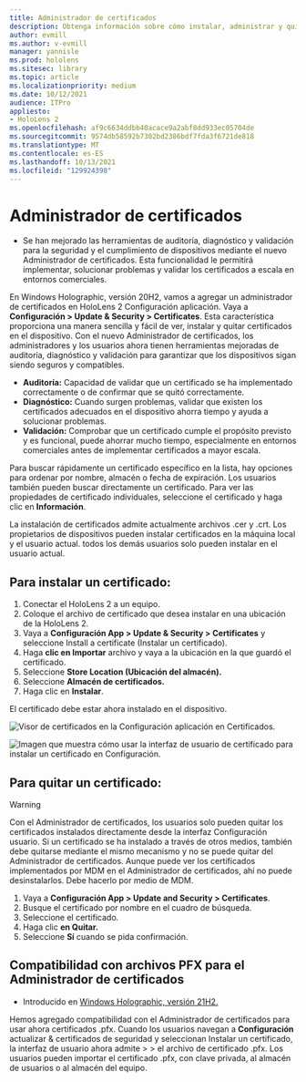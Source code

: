 ```yaml
---
title: Administrador de certificados
description: Obtenga información sobre cómo instalar, administrar y quitar certificados manualmente en HoloLens 2 dispositivos de realidad mixta.
author: evmill
ms.author: v-evmill
manager: yannisle
ms.prod: hololens
ms.sitesec: library
ms.topic: article
ms.localizationpriority: medium
ms.date: 10/12/2021
audience: ITPro
appliesto:
- HoloLens 2
ms.openlocfilehash: af9c6634ddbb40acace9a2abf8dd933ec05704de
ms.sourcegitcommit: 9574db58592b7302bd2386bdf7fda3f6721de818
ms.translationtype: MT
ms.contentlocale: es-ES
ms.lasthandoff: 10/13/2021
ms.locfileid: "129924398"
---
```

# <a name="certificate-manager"></a>Administrador de certificados

- Se han mejorado las herramientas de auditoría, diagnóstico y validación para la seguridad y el cumplimiento de dispositivos mediante el nuevo Administrador de certificados. Esta funcionalidad le permitirá implementar, solucionar problemas y validar los certificados a escala en entornos comerciales.

En Windows Holographic, versión 20H2, vamos a agregar un administrador de certificados en HoloLens 2 Configuración aplicación. Vaya a **Configuración > Update & Security > Certificates**. Esta característica proporciona una manera sencilla y fácil de ver, instalar y quitar certificados en el dispositivo. Con el nuevo Administrador de certificados, los administradores y los usuarios ahora tienen herramientas mejoradas de auditoría, diagnóstico y validación para garantizar que los dispositivos sigan siendo seguros y compatibles.

-   **Auditoría:** Capacidad de validar que un certificado se ha implementado correctamente o de confirmar que se quitó correctamente.
-   **Diagnóstico:** Cuando surgen problemas, validar que existen los certificados adecuados en el dispositivo ahorra tiempo y ayuda a solucionar problemas.
-   **Validación:** Comprobar que un certificado cumple el propósito previsto y es funcional, puede ahorrar mucho tiempo, especialmente en entornos comerciales antes de implementar certificados a mayor escala.

Para buscar rápidamente un certificado específico en la lista, hay opciones para ordenar por nombre, almacén o fecha de expiración. Los usuarios también pueden buscar directamente un certificado. Para ver las propiedades de certificado individuales, seleccione el certificado y haga clic en **Información**.

La instalación de certificados admite actualmente archivos .cer y .crt. Los propietarios de dispositivos pueden instalar certificados en la máquina local y el usuario actual.  todos los demás usuarios solo pueden instalar en el usuario actual.

## <a name="to-install-a-certificate"></a>Para instalar un certificado:

1.  Conectar el HoloLens 2 a un equipo.
1.  Coloque el archivo de certificado que desea instalar en una ubicación de la HoloLens 2.
1.  Vaya a **Configuración App > Update & Security > Certificates** y seleccione Install a certificate (Instalar un certificado).
1.  Haga **clic en Importar** archivo y vaya a la ubicación en la que guardó el certificado.
1.  Seleccione **Store Location (Ubicación del almacén).**
1.  Seleccione **Almacén de certificados.**
1.  Haga clic en **Instalar**.

El certificado debe estar ahora instalado en el dispositivo.

![Visor de certificados en la Configuración aplicación en Certificados.](images/certificate-viewer-device.jpg)

![Imagen que muestra cómo usar la interfaz de usuario de certificado para instalar un certificado en Configuración.](images/certificate-device-install.jpg)

## <a name="to-remove-a-certificate"></a>Para quitar un certificado:

> [!WARNING]
> Con el Administrador de certificados, los usuarios solo pueden quitar los certificados instalados directamente desde la interfaz Configuración usuario. Si un certificado se ha instalado a través de otros medios, también debe quitarse mediante el mismo mecanismo y no se puede quitar del Administrador de certificados. Aunque puede ver los certificados implementados por MDM en el Administrador de certificados, ahí no puede desinstalarlos. Debe hacerlo por medio de MDM.

1. Vaya a **Configuración App > Update and Security > Certificates**.
1. Busque el certificado por nombre en el cuadro de búsqueda.
1. Seleccione el certificado.
1. Haga clic **en Quitar.**
1. Seleccione **Sí** cuando se pida confirmación.

## <a name="pfx-file-support-for-certificate-manager"></a>Compatibilidad con archivos PFX para el Administrador de certificados

- Introducido en [Windows Holographic, versión 21H2.](hololens-release-notes.md#windows-holographic-version-21h2)

 Hemos agregado compatibilidad con el Administrador de certificados para usar ahora certificados .pfx. Cuando los usuarios navegan a **Configuración** actualizar & certificados de seguridad y seleccionan Instalar un certificado, la interfaz de usuario ahora admite  >    >  el archivo de certificado .pfx. 
Los usuarios pueden importar el certificado .pfx, con clave privada, al almacén de usuarios o al almacén del equipo.